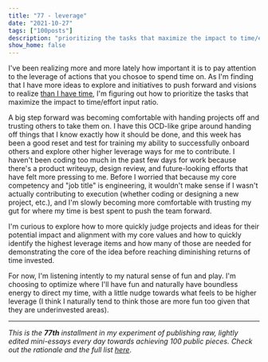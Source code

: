 ```yaml
---
title: "77 - leverage"
date: "2021-10-27"
tags: ["100posts"]
description: "prioritizing the tasks that maximize the impact to time/effort input ratio. "
show_home: false
---
```

I've been realizing more and more lately how important it is to pay attention to the leverage of actions that you chosoe to spend time on. As I'm finding that I have more ideas to explore and initiatives to push forward and visions to realize [than I have time](/experiments/100posts/nows-focus), I'm figuring out how to prioritize the tasks that maximize the impact to time/effort input ratio. 

A big step forward was becoming comfortable with handing projects off and trusting others to take them on. I have this OCD-like gripe around handing off things that I know exactly how it should be done, and this week has been a good reset and test for training my ability to successfully onboard others and explore other higher leverage ways for me to contribute. I haven't been coding too much in the past few days for work because there's a product writeuyp, design review, and future-looking efforts that have felt more pressing to me. Before I worried that because my core competency and "job title" is engineering, it wouldn't make sense if I wasn't actually contributing to execution (whether coding or designing a new project, etc.), and I'm slowly becoming more comfortable with trusting my gut for where my time is best spent to push the team forward.

I'm curious to explore how to more quickly judge projects and ideas for their potential impact and alignment with my core values and how to quickly identify the  highest leverage items and how many of those are needed for demonstrating the core of the idea before reaching diminishing returns of time invested.

For now, I'm listening intently to my natural sense of fun and play. I'm choosing to optimize where I'll have fun and naturally have boundless energy to direct my time, with a little nudge towards what feels to be higher leverage (I think I naturally tend to think those are more fun too given that they are underinvested areas).

---
*This is the **77th** installment in my experiment of publishing raw, lightly edited mini-essays every day towards achieving 100 public pieces. Check out the rationale and the full list [here](/experiments/100posts/)*.

